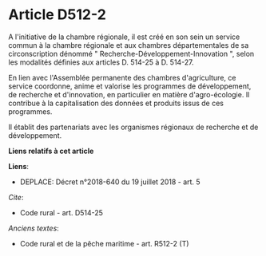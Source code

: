 # Article D512-2

A l'initiative de la chambre régionale, il est créé en son sein un service commun à la chambre régionale et aux chambres
départementales de sa circonscription dénommé " Recherche-Développement-Innovation ", selon les modalités définies aux
articles D. 514-25 à D. 514-27. 

En lien avec l'Assemblée permanente des chambres d'agriculture, ce service coordonne, anime et valorise les programmes de
développement, de recherche et d'innovation, en particulier en matière d'agro-écologie. Il contribue à la capitalisation des
données et produits issus de ces programmes. 

Il établit des partenariats avec les organismes régionaux de recherche et de développement.

**Liens relatifs à cet article**

**Liens**:

  - DEPLACE: Décret n°2018-640 du 19 juillet 2018 - art. 5

_Cite_:

  - Code rural - art. D514-25

_Anciens textes_:

  - Code rural et de la pêche maritime - art. R512-2 (T)
